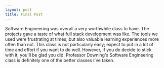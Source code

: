```yaml
---
layout: post
title: Final Post
---
```


Software Engineering was overall a very worthwhile class to have. The projects gave a taste of what full stack development was like. The tools we used were frustrating at times, but also valuable learning experiences more often than not. This class is not particularly easy; expect to put in a lot of time and effort if you want to do well. However, if you do decide to stick with it, you'll be glad you did. Professor Downing's Software Engineering class is definitely one of the better classes I've taken.
